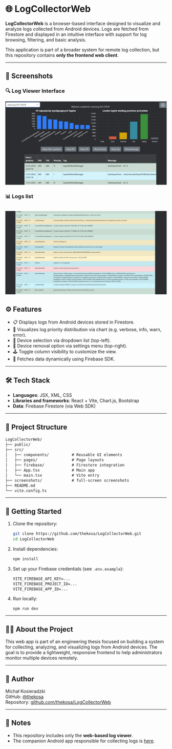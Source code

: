 # 🌐 LogCollectorWeb

**LogCollectorWeb** is a browser-based interface designed to visualize and analyze logs collected from Android devices. Logs are fetched from Firestore and displayed in an intuitive interface with support for log browsing, filtering, and basic analysis.

This application is part of a broader system for remote log collection, but this repository contains **only the frontend web client**.

---

## 📸 Screenshots

### 🔍 Log Viewer Interface
![Main view](screenshots/whole_site.png)

### 📊 Logs list
![Logs](screenshots/logs.png)
---

## ⚙️ Features

- 📋 Displays logs from Android devices stored in Firestore.
- 🧮 Visualizes log priority distribution via chart (e.g. verbose, info, warn, error).
- 📱 Device selection via dropdown list (top-left).
- 🚫 Device removal option via settings menu (top-right).
- 🕹️ Toggle column visibility to customize the view.
- 📡 Fetches data dynamically using Firebase SDK.

---

## 🛠️ Tech Stack

- **Languages**: JSX, XML, CSS
- **Libraries and frameworks**: React + Vite, Chart.js, Bootstrap
- **Data**: Firebase Firestore (via Web SDK)

---

## 🧱 Project Structure

```
LogCollectorWeb/
├── public/
├── src/
│   ├── components/          # Reusable UI elements
│   ├── pages/               # Page layouts
│   ├── firebase/            # Firestore integration
│   ├── App.tsx              # Main app
│   └── main.tsx             # Vite entry
├── screenshots/             # full-screen screenshots 
├── README.md
└── vite.config.ts
```

---

## 🚀 Getting Started

1. Clone the repository:
   ```bash
   git clone https://github.com/thekosa/LogCollectorWeb.git
   cd LogCollectorWeb
   ```

2. Install dependencies:
   ```bash
   npm install
   ```

3. Set up your Firebase credentials (see `.env.example`):
   ```env
   VITE_FIREBASE_API_KEY=...
   VITE_FIREBASE_PROJECT_ID=...
   VITE_FIREBASE_APP_ID=...
   ```

4. Run locally:
   ```bash
   npm run dev
   ```
---

## 👨‍🎓 About the Project

This web app is part of an engineering thesis focused on building a system for collecting, analyzing, and visualizing logs from Android devices. The goal is to provide a lightweight, responsive frontend to help administrators monitor multiple devices remotely.

---

## 👤 Author

Michał Kosieradzki  
GitHub: [@thekosa](https://github.com/thekosa)  
Repository: [github.com/thekosa/LogCollectorWeb](https://github.com/thekosa/LogCollectorWeb)


---

## 📌 Notes

- This repository includes only the **web-based log viewer**.
- The companion Android app responsible for collecting logs is [here](https://github.com/thekosa/LogCollector).
